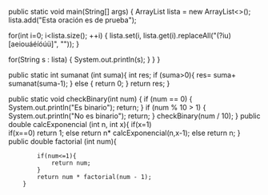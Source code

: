  public static void main(String[] args) {
       ArrayList<String> lista = new ArrayList<>();
       lista.add("Esta oración es de prueba");
       

for(int i=0; i<lista.size(); ++i) {
    lista.set(i, lista.get(i).replaceAll("(?iu)[aeiouáéíóúü]", ""));
}

for(String s : lista) {
    System.out.println(s);
}
    }
}  

public static int sumanat (int suma){
    int res;
       if (suma>0){
          res= suma+ sumanat(suma-1);
 }
        else {
            return 0;
        }
       return res;
    }    
 
public static void checkBinary(int num) {
    if (num == 0) {
        System.out.println("Es binario");
        return;
    }
    if (num % 10 > 1) {
        System.out.println("No es binario");
        return;
    }
    checkBinary(num / 10);
}
  public double calcExponencial (int n, int x){
        if(x=1)    
            if(x==0)
                return 1;
            else
                return n* calcExponencial(n,x-1);
        else return n;
 }
public double factorial (int num){
 
            if(num<=1){
                return num;
            }
            return num * factorial(num - 1);
        }
                       
                       
